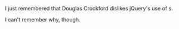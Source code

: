 I just remembered that Douglas Crockford dislikes jQuery's use of `$`.

I can't remember why, though.